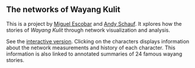 ## The networks of Wayang Kulit

This is a project by [Miguel Escobar](http://miguelescobar.com) and [Andy Schauf](https://github.com/AndySchauf). It xplores how the stories of _Wayang Kulit_ through network visualization and analysis.

See the [interactive version](https://villaorlado.github.io/wayangnetworks/html/). Clicking on the characters displays information about the network measurements and history of each character. This information is also linked to annotated summaries of 24 famous wayang stories.

